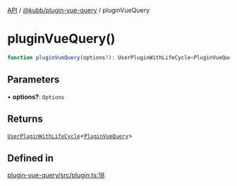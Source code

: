 [API](../../../packages.md) / [@kubb/plugin-vue-query](../index.md) / pluginVueQuery

# pluginVueQuery()

```ts
function pluginVueQuery(options?): UserPluginWithLifeCycle<PluginVueQuery>
```

## Parameters

• **options?**: `Options`

## Returns

[`UserPluginWithLifeCycle`](../../core/type-aliases/UserPluginWithLifeCycle.md)\<[`PluginVueQuery`](../type-aliases/PluginVueQuery.md)\>

## Defined in

[plugin-vue-query/src/plugin.ts:18](https://github.com/kubb-project/kubb/blob/ff80665146ae086e044807d0072fda660e72e1fd/packages/plugin-vue-query/src/plugin.ts#L18)

